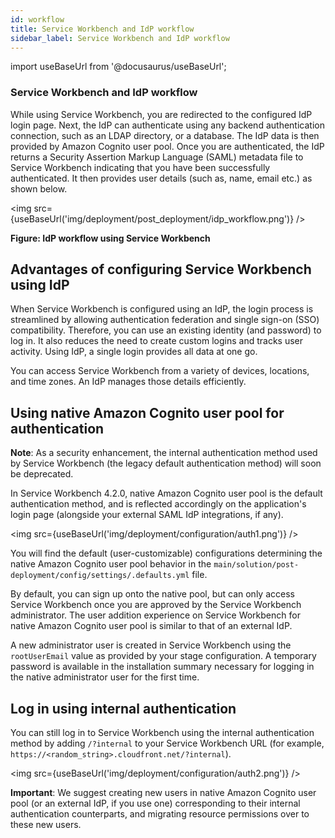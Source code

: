 ```yaml
---
id: workflow
title: Service Workbench and IdP workflow
sidebar_label: Service Workbench and IdP workflow
---
```


import useBaseUrl from '@docusaurus/useBaseUrl';

### Service Workbench and IdP workflow

While using Service Workbench, you are redirected to the configured IdP login page. Next, the IdP can authenticate using any backend authentication connection, such as an LDAP directory, or a database. The IdP data is then provided by Amazon Cognito user pool. Once you are authenticated, the IdP returns a Security Assertion Markup Language (SAML) metadata file to Service Workbench indicating that you have been successfully authenticated. It then provides user details (such as, name, email etc.) as shown below.

<img src={useBaseUrl('img/deployment/post_deployment/idp_workflow.png')} />

**Figure: IdP workflow using Service Workbench**

## Advantages of configuring Service Workbench using IdP

When Service Workbench is configured using an IdP, the login process is streamlined by allowing authentication federation and single sign-on (SSO) compatibility. Therefore, you can use an existing identity (and password) to log in. It also reduces the need to create custom logins and tracks user activity. Using IdP, a single login provides all data at one go.

You can access Service Workbench from a variety of devices, locations, and time zones. An IdP manages those details efficiently.

## Using native Amazon Cognito user pool for authentication

**Note**: As a security enhancement, the internal authentication method used by Service Workbench (the legacy default authentication method) will soon be deprecated. 

In Service Workbench 4.2.0, native Amazon Cognito user pool is the default authentication method, and is reflected accordingly on the application's login page (alongside your external SAML IdP integrations, if any).

<img src={useBaseUrl('img/deployment/configuration/auth1.png')} />

You will find the default (user-customizable) configurations determining the native Amazon Cognito user pool behavior in the `main/solution/post-deployment/config/settings/.defaults.yml` file.  

By default, you can sign up onto the native pool, but can only access Service Workbench once you are approved by the Service Workbench administrator. The user addition experience on Service Workbench for native Amazon Cognito user pool is similar to that of an external IdP.

A new administrator user is created in Service Workbench using the `rootUserEmail` value as provided by your stage configuration. A temporary password is available in the installation summary necessary for logging in the native administrator user for the first time.

## Log in using internal authentication

You can still log in to Service Workbench using the internal authentication method by adding `/?internal` to your Service Workbench URL (for example, `https://<random_string>.cloudfront.net/?internal`).

<img src={useBaseUrl('img/deployment/configuration/auth2.png')} />

**Important**: We suggest creating new users in native Amazon Cognito user pool (or an external IdP, if you use one) corresponding to their internal authentication counterparts, and migrating resource permissions over to these new users.




